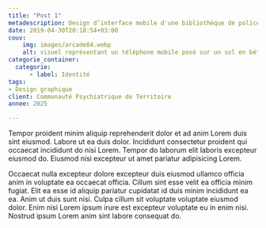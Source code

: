 ```yaml
---
title: "Post 1"
metadescription: Design d’interface mobile d'une bibliothèque de polices de caractères
date: 2019-04-30T20:18:54+03:00
couv:
    img: images/arcade84.webp
    alt: visuel représentant un téléphone mobile posé sur un sol en béton avec l’interface de l’application
categorie_container:
  categorie:
      - label: Identité
tags:
- Design graphique
client: Communauté Psychiatrique de Territoire
annee: 2025

---
```


Tempor proident minim aliquip reprehenderit dolor et ad anim Lorem duis sint eiusmod. Labore ut ea duis dolor. Incididunt consectetur proident qui occaecat incididunt do nisi Lorem. Tempor do laborum elit laboris excepteur eiusmod do. Eiusmod nisi excepteur ut amet pariatur adipisicing Lorem.

Occaecat nulla excepteur dolore excepteur duis eiusmod ullamco officia anim in voluptate ea occaecat officia. Cillum sint esse velit ea officia minim fugiat. Elit ea esse id aliquip pariatur cupidatat id duis minim incididunt ea ea. Anim ut duis sunt nisi. Culpa cillum sit voluptate voluptate eiusmod dolor. Enim nisi Lorem ipsum irure est excepteur voluptate eu in enim nisi. Nostrud ipsum Lorem anim sint labore consequat do.
